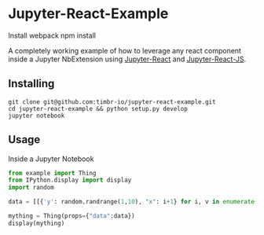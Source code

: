 # Jupyter-React-Example
Install webpack
npm install

A completely working example of how to leverage any react component inside a Jupyter NbExtension using [Jupyter-React](https://github.com/timbr-io/jupyter-react) and [Jupyter-React-JS](https://github.com/timbr-io/jupyter-react-js).

## Installing 

```
git clone git@github.com:timbr-io/jupyter-react-example.git 
cd jupyter-react-example && python setup.py develop
jupyter notebook 
```

## Usage 

Inside a Jupyter Notebook
```python
from example import Thing
from IPython.display import display
import random

data = [[{'y': random.randrange(1,10), "x": i+1} for i, v in enumerate(range(10))] for x in [1,2,3,4]]

mything = Thing(props={"data":data})
display(mything)
```
